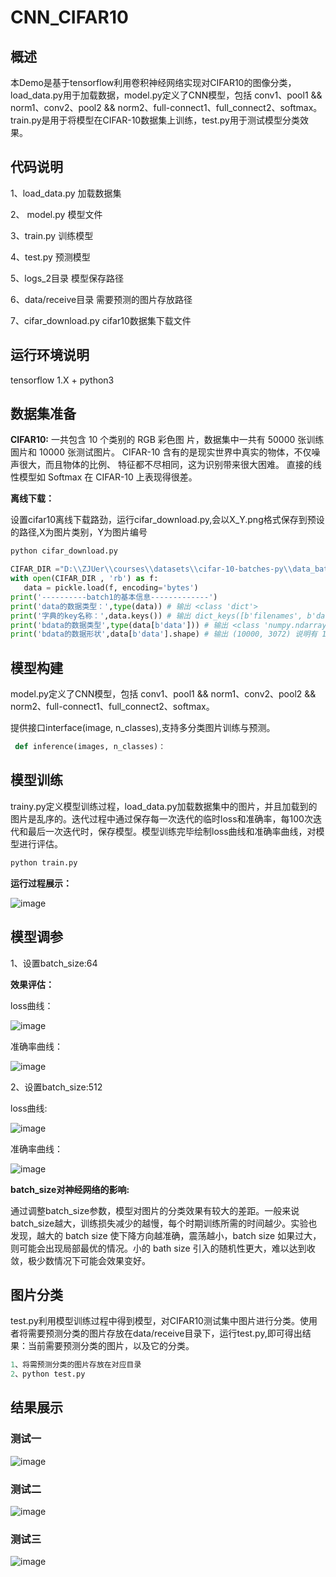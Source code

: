 # CNN_CIFAR10

## 概述
本Demo是基于tensorflow利用卷积神经网络实现对CIFAR10的图像分类，load_data.py用于加载数据，model.py定义了CNN模型，包括 conv1、pool1 && norm1、conv2、pool2 && norm2、full-connect1、full_connect2、softmax。train.py是用于将模型在CIFAR-10数据集上训练，test.py用于测试模型分类效果。

## 代码说明

1、load_data.py 加载数据集

2、 model.py 模型文件

3、train.py 训练模型

4、test.py 预测模型

5、logs_2目录 模型保存路径

6、data/receive目录 需要预测的图片存放路径

7、cifar_download.py cifar10数据集下载文件

## 运行环境说明

tensorflow 1.X + python3

## 数据集准备

**CIFAR10:** 一共包含 10 个类别的 RGB 彩色图 片，数据集中一共有 50000 张训练圄片和 10000 张测试图片。 CIFAR-10 含有的是现实世界中真实的物体，不仅噪声很大，而且物体的比例、 特征都不尽相同，这为识别带来很大困难。 直接的线性模型如 Softmax 在 CIFAR-10 上表现得很差。

**离线下载：** 

设置cifar10离线下载路劲，运行cifar_download.py,会以X_Y.png格式保存到预设的路径,X为图片类别，Y为图片编号
```python
python cifar_download.py
 ```
 ```python
CIFAR_DIR ="D:\\ZJUer\\courses\\datasets\\cifar-10-batches-py\\data_batch_5"#数据集路径
with open(CIFAR_DIR , 'rb') as f:
    data = pickle.load(f, encoding='bytes')
print('----------batch1的基本信息-------------')    
print('data的数据类型：',type(data)) # 输出 <class 'dict'>
print('字典的key名称：',data.keys()) # 输出 dict_keys([b'filenames', b'data', b'labels', b'batch_label'])
print('bdata的数据类型',type(data[b'data'])) # 输出 <class 'numpy.ndarray'>
print('bdata的数据形状',data[b'data'].shape) # 输出 (10000, 3072) 说明有 10000 个样本, 3072个特征
 ```
 
## 模型构建

model.py定义了CNN模型，包括 conv1、pool1 && norm1、conv2、pool2 && norm2、full-connect1、full_connect2、softmax。

提供接口interface(image, n_classes),支持多分类图片训练与预测。

```python
 def inference(images, n_classes)：
 ```
 
## 模型训练

trainy.py定义模型训练过程，load_data.py加载数据集中的图片，并且加载到的图片是乱序的。迭代过程中通过保存每一次迭代的临时loss和准确率，每100次迭代和最后一次迭代时，保存模型。模型训练完毕绘制loss曲线和准确率曲线，对模型进行评估。

```python
python train.py
 ```
 
**运行过程展示：** 

 ![image](https://github.com/CarrollAdmin/CNN_CIFAR10/blob/master/img/CNN_1.png)
 
 ## 模型调参
 
 1、设置batch_size:64
 
 **效果评估：**
 
 loss曲线：
 
 ![image](https://github.com/CarrollAdmin/CNN_CIFAR10/blob/master/img/CNN_5.png)
 
 准确率曲线：
 
 ![image](https://github.com/CarrollAdmin/CNN_CIFAR10/blob/master/img/CNN_6.png)
 
 2、设置batch_size:512
 
 loss曲线:
 
 ![image](https://github.com/CarrollAdmin/CNN_CIFAR10/blob/master/img/CNN_2.png)
 
 准确率曲线：
 
 ![image](https://github.com/CarrollAdmin/CNN_CIFAR10/blob/master/img/CNN_3.png)
 
**batch_size对神经网络的影响:**

通过调整batch_size参数，模型对图片的分类效果有较大的差距。一般来说batch_size越大，训练损失减少的越慢，每个时期训练所需的时间越少。实验也发现，越大的 batch size 使下降方向越准确，震荡越小，batch size 如果过大，则可能会出现局部最优的情况。小的 bath size 引入的随机性更大，难以达到收敛，极少数情况下可能会效果变好。
 
 
 ## 图片分类
 
 test.py利用模型训练过程中得到模型，对CIFAR10测试集中图片进行分类。使用者将需要预测分类的图片存放在data/receive目录下，运行test.py,即可得出结果：当前需要预测分类的图片，以及它的分类。
 
 ```python
 1、将需预测分类的图片存放在对应目录
 2、python test.py
 ```

## 结果展示
### 测试一
![image](https://github.com/CarrollAdmin/CNN_CIFAR10/blob/master/img/predict1.png)
### 测试二
![image](https://github.com/CarrollAdmin/CNN_CIFAR10/blob/master/img/predict2.png)
### 测试三
![image](https://github.com/CarrollAdmin/CNN_CIFAR10/blob/master/img/predict3.png)
